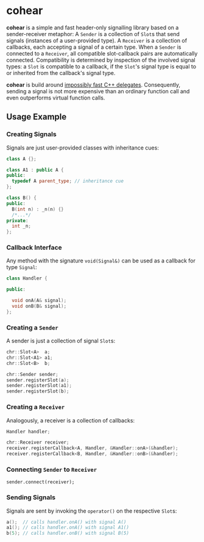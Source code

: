 <!--- vim:spell:tw=80:fo=tawn
--->
cohear
======

**cohear** is a simple and fast header-only signalling library based on a 
sender-receiver metaphor: A `Sender` is a collection of `Slot`s that send 
signals (instances of a user-provided type). A `Receiver` is a collection of 
callbacks, each accepting a signal of a certain type.  When a `Sender` is 
connected to a `Receiver`, all compatible slot-callback pairs are automatically 
connected.  Compatibility is determined by inspection of the involved signal 
types: a `Slot` is compatible to a callback, if the `Slot`'s signal type is 
equal to or inherited from the callback's signal type.

**cohear** is build around [impossibly fast C++ delegates](
http://www.codeproject.com/Articles/11015/The-Impossibly-Fast-C-Delegates).
Consequently, sending a signal is not more expensive than an ordinary function
call and even outperforms virtual function calls.

Usage Example
-------------

### Creating Signals

Signals are just user-provided classes with inheritance cues:

```c++
class A {};

class A1 : public A {
public:
  typedef A parent_type; // inheritance cue
};

class B() {
public:
  B(int n) : _n(n) {}
  /*...*/
private:
  int _n;
};
```

### Callback Interface

Any method with the signature `void(Signal&)` can be used as a callback for type 
`Signal`:

```c++
class Handler {

public:

  void onA(A& signal);
  void onB(B& signal);
};
```

### Creating a `Sender`

A sender is just a collection of signal `Slot`s:

```c++
chr::Slot<A>  a;
chr::Slot<A1> a1;
chr::Slot<B>  b;

chr::Sender sender;
sender.registerSlot(a);
sender.registerSlot(a1);
sender.registerSlot(b);
```

### Creating a `Receiver`

Analogously, a receiver is a collection of callbacks:

```c++
Handler handler;

chr::Receiver receiver;
receiver.registerCallback<A, Handler, &Handler::onA>(&handler);
receiver.registerCallback<B, Handler, &Handler::onB>(&handler);
```

### Connecting `Sender` to `Receiver`

    sender.connect(receiver);

### Sending Signals

Signals are sent by invoking the `operator()` on the respective `Slot`s:

```c++
a();  // calls handler.onA() with signal A()
a1(); // calls handler.onA() with signal A1()
b(5); // calls handler.onB() with signal B(5)
```
